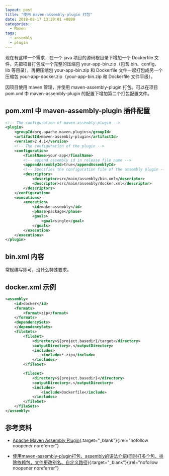 ```yaml
---
layout: post
title: "使用 maven-assembly-plugin 打包"
date: 2018-08-17 13:29:01 +0800
categories:
  - Maven
tags:
  - assembly
  - plugin
---
```


现在有这样一个需求，在一个 java 项目的源码根目录下增加一个 Dockerfile 文件，先把项目打包成一个完整的压缩包 your-app-bin.zip（包含 bin、config、lib 等目录），再把压缩包 your-app-bin.zip 和 Dockerfile 文件一起打包成另一个压缩包 your-app-docker.zip（your-app-bin.zip 和 Dockerfile 文件平级）。

因项目使用 maven 管理，并使用 maven-assembly-plugin 打包。可以在项目 pom.xml 中 maven-assembly-plugin 的配置下增加第二个打包配置文件。

<!-- more -->

## pom.xml 中 maven-assembly-plugin 插件配置

```xml
<!-- The configuration of maven-assembly-plugin -->
<plugin>
    <groupId>org.apache.maven.plugins</groupId>
    <artifactId>maven-assembly-plugin</artifactId>
    <version>2.4.1</version>
    <!-- The configuration of the plugin -->
    <configuration>
        <finalName>your-app</finalName>
        <!-- append assembly id in release file name -->
        <appendAssemblyId>true</appendAssemblyId>
        <!-- Specifies the configuration file of the assembly plugin -->
        <descriptors>
            <descriptor>src/main/assembly/bin.xml</descriptor>
            <descriptor>src/main/assembly/docker.xml</descriptor>
        </descriptors>
    </configuration>
    <executions>
        <execution>
            <id>make-assembly</id>
            <phase>package</phase>
            <goals>
                <goal>single</goal>
            </goals>
        </execution>
    </executions>
</plugin>
```

## bin.xml 内容

常规编写即可，没什么特殊要求。

## docker.xml 示例

```xml
<assembly>
	<id>docker</id>
	<formats>
		<format>zip</format>
	</formats>
	<dependencySets>
	</dependencySets>
	<fileSets>
		<fileSet>
			<directory>${project.basedir}/target</directory>
			<outputDirectory>.</outputDirectory>
			<includes>
				<include>*.zip</include>
			</includes>
		</fileSet>

		<fileSet>
			<directory>${project.basedir}</directory>
			<outputDirectory>.</outputDirectory>
			<includes>
				<include>Dockerfile</include>
			</includes>
		</fileSet>
	</fileSets>
</assembly>
```

## 参考资料

- [Apache Maven Assembly Plugin](http://maven.apache.org/plugins/maven-assembly-plugin/assembly.html){:target="_blank"}{:rel="nofollow noopener noreferrer"}

- [使用maven-assembly-plugin打包，assembly的语法介绍(同时打多个包、排除依赖包、文件更改别名、自定义路径)](https://blog.csdn.net/u013174217/article/details/53300818){:target="_blank"}{:rel="nofollow noopener noreferrer"}
